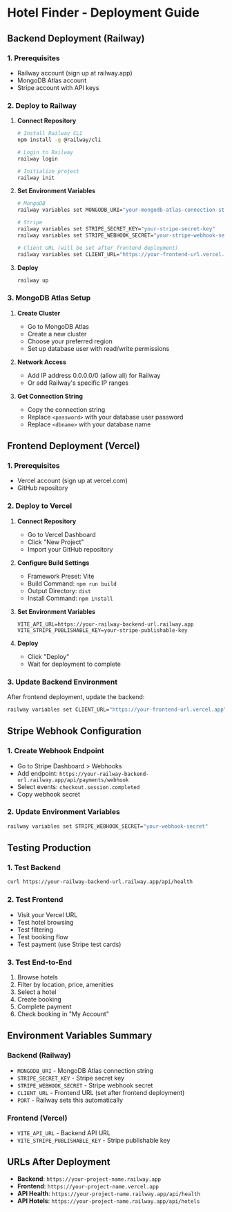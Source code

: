 # Hotel Finder - Deployment Guide

## Backend Deployment (Railway)

### 1. Prerequisites
- Railway account (sign up at railway.app)
- MongoDB Atlas account
- Stripe account with API keys

### 2. Deploy to Railway

1. **Connect Repository**
   ```bash
   # Install Railway CLI
   npm install -g @railway/cli
   
   # Login to Railway
   railway login
   
   # Initialize project
   railway init
   ```

2. **Set Environment Variables**
   ```bash
   # MongoDB
   railway variables set MONGODB_URI="your-mongodb-atlas-connection-string"
   
   # Stripe
   railway variables set STRIPE_SECRET_KEY="your-stripe-secret-key"
   railway variables set STRIPE_WEBHOOK_SECRET="your-stripe-webhook-secret"
   
   # Client URL (will be set after frontend deployment)
   railway variables set CLIENT_URL="https://your-frontend-url.vercel.app"
   ```

3. **Deploy**
   ```bash
   railway up
   ```

### 3. MongoDB Atlas Setup

1. **Create Cluster**
   - Go to MongoDB Atlas
   - Create a new cluster
   - Choose your preferred region
   - Set up database user with read/write permissions

2. **Network Access**
   - Add IP address 0.0.0.0/0 (allow all) for Railway
   - Or add Railway's specific IP ranges

3. **Get Connection String**
   - Copy the connection string
   - Replace `<password>` with your database user password
   - Replace `<dbname>` with your database name

## Frontend Deployment (Vercel)

### 1. Prerequisites
- Vercel account (sign up at vercel.com)
- GitHub repository

### 2. Deploy to Vercel

1. **Connect Repository**
   - Go to Vercel Dashboard
   - Click "New Project"
   - Import your GitHub repository

2. **Configure Build Settings**
   - Framework Preset: Vite
   - Build Command: `npm run build`
   - Output Directory: `dist`
   - Install Command: `npm install`

3. **Set Environment Variables**
   ```
   VITE_API_URL=https://your-railway-backend-url.railway.app
   VITE_STRIPE_PUBLISHABLE_KEY=your-stripe-publishable-key
   ```

4. **Deploy**
   - Click "Deploy"
   - Wait for deployment to complete

### 3. Update Backend Environment

After frontend deployment, update the backend:
```bash
railway variables set CLIENT_URL="https://your-frontend-url.vercel.app"
```

## Stripe Webhook Configuration

### 1. Create Webhook Endpoint
- Go to Stripe Dashboard > Webhooks
- Add endpoint: `https://your-railway-backend-url.railway.app/api/payments/webhook`
- Select events: `checkout.session.completed`
- Copy webhook secret

### 2. Update Environment Variables
```bash
railway variables set STRIPE_WEBHOOK_SECRET="your-webhook-secret"
```

## Testing Production

### 1. Test Backend
```bash
curl https://your-railway-backend-url.railway.app/api/health
```

### 2. Test Frontend
- Visit your Vercel URL
- Test hotel browsing
- Test filtering
- Test booking flow
- Test payment (use Stripe test cards)

### 3. Test End-to-End
1. Browse hotels
2. Filter by location, price, amenities
3. Select a hotel
4. Create booking
5. Complete payment
6. Check booking in "My Account"

## Environment Variables Summary

### Backend (Railway)
- `MONGODB_URI` - MongoDB Atlas connection string
- `STRIPE_SECRET_KEY` - Stripe secret key
- `STRIPE_WEBHOOK_SECRET` - Stripe webhook secret
- `CLIENT_URL` - Frontend URL (set after frontend deployment)
- `PORT` - Railway sets this automatically

### Frontend (Vercel)
- `VITE_API_URL` - Backend API URL
- `VITE_STRIPE_PUBLISHABLE_KEY` - Stripe publishable key

## URLs After Deployment

- **Backend**: `https://your-project-name.railway.app`
- **Frontend**: `https://your-project-name.vercel.app`
- **API Health**: `https://your-project-name.railway.app/api/health`
- **API Hotels**: `https://your-project-name.railway.app/api/hotels`
